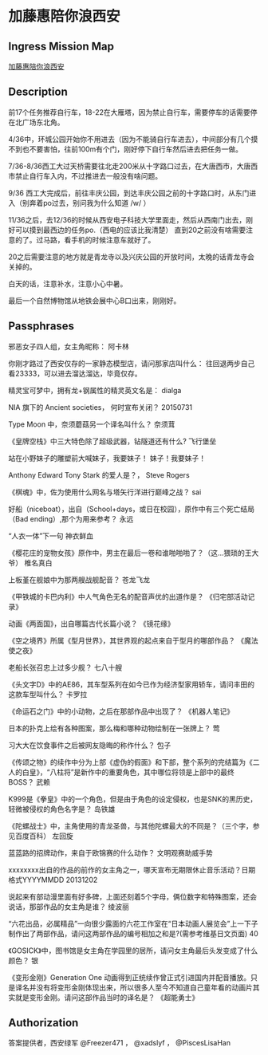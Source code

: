 # 加藤惠陪你浪西安

##  Ingress Mission Map

[加藤惠陪你浪西安](https://ingressmm.com/?find=%E5%8A%A0%E8%97%A4%E6%83%A0%E9%99%AA%E4%BD%A0%E6%B5%AA%E8%A5%BF%E5%AE%89 "Ingress Mission Map")

##  Description

前17个任务推荐自行车，18-22在大雁塔，因为禁止自行车，需要停车的话需要停在北广场东北角。

4/36中，环城公园开始你不用进去（因为不能骑自行车进去），中间部分有几个摸不到也不要害怕，往前100m有个门，刚好停下自行车然后进去把任务一做。

7/36-8/36西工大过天桥需要往北走200米从十字路口过去，在大唐西市，大唐西市禁止自行车入内，不过推进去一般没有啥问题。

9/36 西工大完成后，前往丰庆公园，到达丰庆公园之前的十字路口时，从东门进入（别奔着po过去，别问我为什么知道 /w/ ）

11/36之后，去12/36的时候从西安电子科技大学里面走，然后从西南门出去，刚好可以摸到最西边的任务po.（西电的应该比我清楚）
直到20之前没有啥需要注意的了。过马路，看手机的时候注意车就好了。

20之后需要注意的地方就是青龙寺以及兴庆公园的开放时间，太晚的话青龙寺会关掉的。

白天的话，注意补水，注意小心中暑。

最后一个自然博物馆从地铁会展中心B口出来，刚刚好。

##  Passphrases

邪恶女子四人组，女主角昵称：
阿卡林

你刚才路过了西安仅存的一家静态模型店，请问那家店叫什么：
往回退两步自己看23333，可以进去溜达溜达，毕竟仅存。

精灵宝可梦中，拥有龙+钢属性的精灵英文名是：
dialga

NIA 旗下的 Ancient societies， 何时宣布关闭？
20150731

Type Moon 中，奈须蘑菇另一个译名叫什么？
奈须茸 

《皇牌空栈》中三大特色除了超级武器，钻隧道还有什么?
飞行堡垒

站在小野妹子的雕塑前大喊妹子，我要妹子！
妹子！我要妹子！

Anthony Edward Tony Stark 的爱人是？，
Steve Rogers

《棋魂》中，佐为使用什么网名与塔矢行洋进行巅峰之战？
sai

好船（niceboat），出自（School+days，或日在校园），原作中有三个死亡结局（Bad ending）,那个为用来参考？
永远

“人衣一体”下一句
神衣鲜血

《樱花庄的宠物女孩》原作中，男主在最后一卷和谁啪啪啪了？（这...猥琐的王大爷）
椎名真白

上板堇在舰娘中为那两艘战舰配音？
苍龙飞龙

《甲铁城的卡巴内利》中人气角色无名的配音声优的出道作是？
《归宅部活动记录》

动画《两面国》，出自哪篇古代长篇小说？
《镜花缘》

《空之境界》所属《型月世界》，其世界观的起点来自于型月的哪部作品？
《魔法使之夜》

老船长张召忠上过多少舰？
七八十艘

《头文字D》中的AE86，其车型系列在如今已作为经济型家用轿车，请问丰田的这款车型叫什么？
卡罗拉

《命运石之门》中的小动物，之后在那部作品中出现了？
《机器人笔记》

日本的扑克上绘有各种图案，那么梅和哪种动物绘制在一张牌上？
莺

习大大在饮食事件之后被网友隐晦的称作什么？
包子

《传颂之物》的续作中分为上部《虚伪的假面》和下部，整个系列的完结篇为《二人的白皇》，“八柱将”是新作中的重要角色，其中哪位将领是上部中的最终BOSS？
武赖

K999是《拳皇》中的一个角色，但是由于角色的设定侵权，也是SNK的黑历史，轻微被侵权的角色名字是？
岛铁雄

《陀螺战士》中，主角使用的青龙圣兽，与其他陀螺最大的不同是？（三个字，参见百度百科）
左回旋

蓝蓝路的招牌动作，来自于欧锦赛的什么动作？
文明观赛助威手势

xxxxxxxx出自的作品的前作的女主角之一，哪天宣布无期限休止音乐活动？日期格式YYYYMMDD
20131202

说起来有部动漫里面有好多碑，上面还刻着5个字母，俩位数字和特殊图案，还会说话，那部作品的女主角是谁？
绫波丽

“六花出品，必属精品”一向很少露面的六花工作室在“日本动画人展览会”上一下子制作出了两部作品，请问这两部作品的编号相加之和是?(需参考维基日文页面)
40

《GOSICK》中，图书馆是女主角在学园里的居所，请问女主角最后头发变成了什么颜色？
银

《变形金刚》Generation One 动画得到正统续作曾正式引进国内并配音播放。只是译名并没有将变形金刚体现出来，所以很多人至今不知道自己童年看的动画片其实就是变形金刚。请问这部作品当时的译名是？
《超能勇士》

##  Authorization

答案提供者，西安绿军 @Freezer471 ， @xadslyf ， @PiscesLisaHan 
